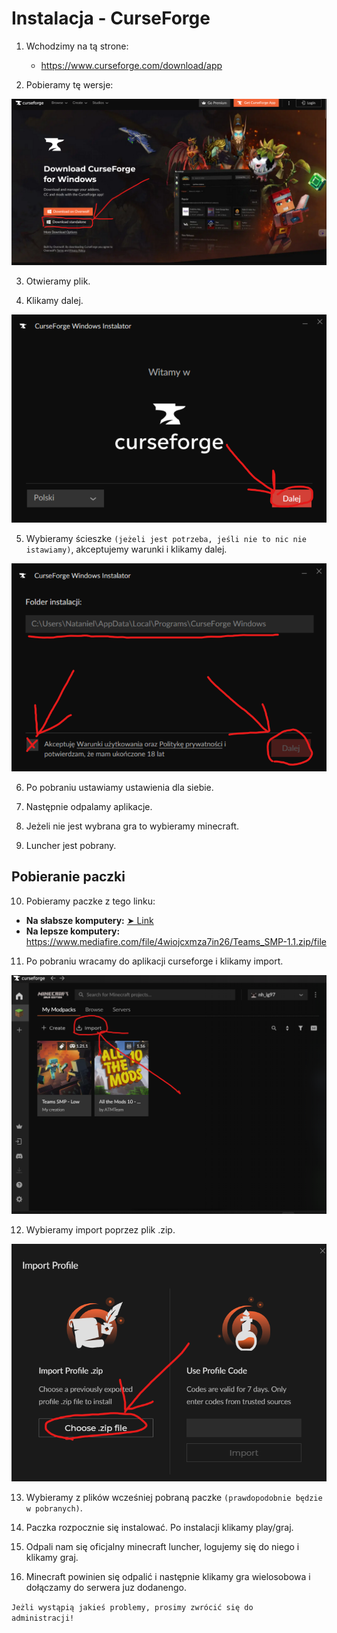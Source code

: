 # Instalacja - CurseForge

1. Wchodzimy na tą strone:
   - https://www.curseforge.com/download/app
     
2. Pobieramy tę wersje:
<img alt="Image" src="https://github.com/n2gh0st/Teams-SMP/blob/43cf6f6d3c4072be8c857400f621f1493f50e524/zdj/p1.png" />

3. Otwieramy plik.

4. Klikamy dalej.
<img alt="Image" src="https://github.com/n2gh0st/Teams-SMP/blob/43cf6f6d3c4072be8c857400f621f1493f50e524/zdj/p2.png" />

5. Wybieramy ścieszke `(jeżeli jest potrzeba, jeśli nie to nic nie istawiamy)`, akceptujemy warunki i klikamy dalej.
<img alt="Image" src="https://github.com/n2gh0st/Teams-SMP/blob/43cf6f6d3c4072be8c857400f621f1493f50e524/zdj/p3.png" />

6. Po pobraniu ustawiamy ustawienia dla siebie.

7. Następnie odpalamy aplikacje.

8. Jeżeli nie jest wybrana gra to wybieramy minecraft.

9. Luncher jest pobrany.

## Pobieranie paczki

10. Pobieramy paczke z tego linku:
   - **Na słabsze komputery:** <a href="https://download1334.mediafire.com/s4cyoxm7mqugkX1vattU1LEAgqw8aO375zxfOak776O9ezP_TF2ZpD-R7B1sAUd9IzyoWossagneE8XjMFFho9taOtmSBEy2DzhOpOtAOQfORBT8b18IDwmepasTvru4TJ1bn27cDSyAZ2WMeOIFquN4b5lEIg-wy6cNs8F8nmF0/sr0ucxuhyjfnzp1/Teams+SMP+low+-+1.5.zip">➤ Link</a> 
   - **Na lepsze komputery:** https://www.mediafire.com/file/4wiojcxmza7in26/Teams_SMP-1.1.zip/file


11. Po pobraniu wracamy do aplikacji curseforge i klikamy import.
<img alt="Image" src="https://github.com/n2gh0st/Teams-SMP/blob/0690f7fb0f31e3cbda176659c5996ed16d0edfae/zdj/p4.png" />

12. Wybieramy import poprzez plik .zip.
<img alt="Image" src="https://github.com/n2gh0st/Teams-SMP/blob/0690f7fb0f31e3cbda176659c5996ed16d0edfae/zdj/p5.png" />

13. Wybieramy z plików wcześniej pobraną paczke `(prawdopodobnie będzie w pobranych)`.

14. Paczka rozpocznie się instalować. Po instalacji klikamy play/graj.

15. Odpali nam się oficjalny minecraft luncher, logujemy się do niego i klikamy graj.

16. Minecraft powinien się odpalić i następnie klikamy gra wielosobowa i dołączamy do serwera juz dodanengo.


<code>Jeżli wystąpią jakieś problemy, prosimy zwrócić się do administracji!</code>
